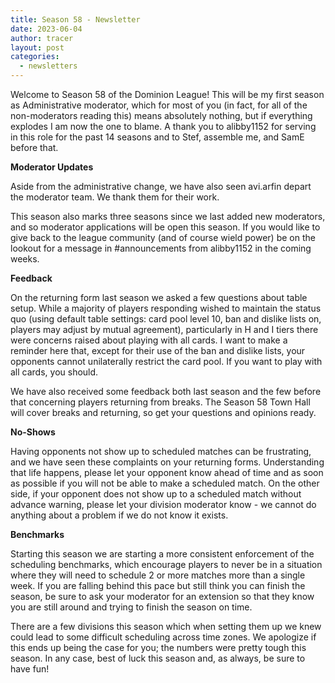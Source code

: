 ```yaml
---
title: Season 58 - Newsletter
date: 2023-06-04
author: tracer
layout: post
categories:
  - newsletters
---
```

Welcome to Season 58 of the Dominion League! This will be my first season as Administrative moderator, which for most of you (in fact, for all of the non-moderators reading this) means absolutely nothing, but if everything explodes I am now the one to blame. A thank you to alibby1152 for serving in this role for the past 14 seasons and to Stef, assemble me, and SamE before that.

**Moderator Updates**

A﻿side from the administrative change, we have also seen avi.arfin depart the moderator team. We thank them for their work.

T﻿his season also marks three seasons since we last added new moderators, and so moderator applications will be open this season. If you would like to give back to the league community (and of course wield power) be on the lookout for a message in #announcements from alibby1152 in the coming weeks.

**F﻿eedback**

O﻿n the returning form last season we asked a few questions about table setup. While a majority of players responding wished to maintain the status quo (using default table settings: card pool level 10, ban and dislike lists on, players may adjust by mutual agreement), particularly in H and I tiers there were concerns raised about playing with all cards. I want to make a reminder here that, except for their use of the ban and dislike lists, your opponents cannot unilaterally restrict the card pool. If you want to play with all cards, you should.

W﻿e have also received some feedback both last season and the few before that concerning players returning from breaks. The Season 58 Town Hall will cover breaks and returning, so get your questions and opinions ready.

**N﻿o-Shows**

H﻿aving opponents not show up to scheduled matches can be frustrating, and we have seen these complaints on your returning forms. Understanding that life happens, please let your opponent know ahead of time and as soon as possible if you will not be able to make a scheduled match. On the other side, if your opponent does not show up to a scheduled match without advance warning, please let your division moderator know - we cannot do anything about a problem if we do not know it exists.

**B﻿enchmarks**

S﻿tarting this season we are starting a more consistent enforcement of the scheduling benchmarks, which encourage players to never be in a situation where they will need to schedule 2 or more matches more than a single week. If you are falling behind this pace but still think you can finish the season, be sure to ask your moderator for an extension so that they know you are still around and trying to finish the season on time.

T﻿here are a few divisions this season which when setting them up we knew could lead to some difficult scheduling across time zones. We apologize if this ends up being the case for you; the numbers were pretty tough this season. In any case, best of luck this season and, as always, be sure to have fun!
